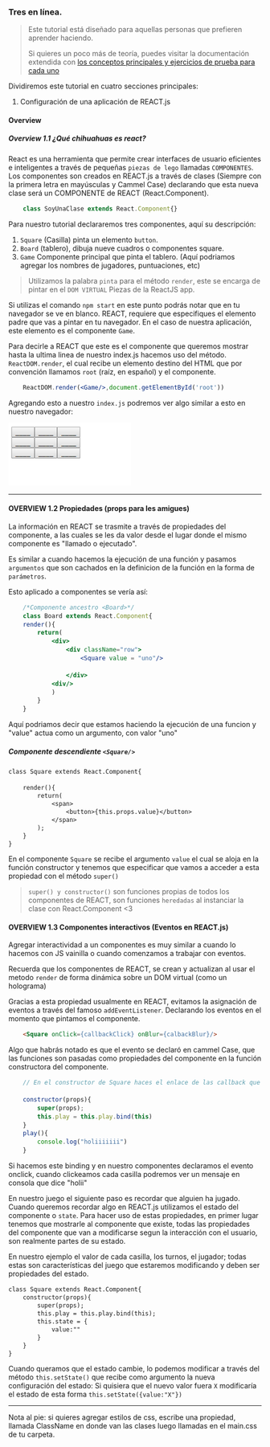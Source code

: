 ### Tres en línea. 

> Este tutorial está diseñado para aquellas personas que prefieren aprender
> haciendo.
>
> Si quieres un poco más de teoría, puedes visitar la documentación 
> extendida con [los conceptos principales y ejercicios de prueba para cada uno](https://reactjs.org/docs/hello-world.html)
>

Dividiremos este tutorial en cuatro secciones principales:
1. Configuración de una aplicación de REACT.js
#### Overview

##### Overview 1.1 ¿Qué chihuahuas es react?

React es una herramienta que permite crear interfaces de usuario eficientes e inteligentes
a través de pequeñas `piezas de lego` llamadas `COMPONENTES`.
Los componentes son creados en REACT.js a través de clases (Siempre con la primera letra en mayúsculas y Cammel Case) declarando que esta nueva clase será un COMPONENTE de REACT (React.Component).

```javascript
    class SoyUnaClase extends React.Component{}
```
Para nuestro tutorial declararemos tres componentes, aquí su descripción:
1. `Square` (Casilla) pinta un elemento `button`. 
2. `Board` (tablero), dibuja nueve cuadros o componentes square. 
3. `Game` Componente principal que pinta el tablero. 
(Aquí podriamos agregar los nombres de jugadores, puntuaciones, etc)


> Utilizamos la palabra `pinta` para el método 
> `render`, este se encarga de pintar en el `DOM VIRTUAL`
> Piezas de la ReactJS app. 

Si utilizas el comando `npm start` en este punto
podrás notar que en tu navegador se ve en blanco. 
REACT, requiere que especifiques el elemento padre
que vas a pintar en tu navegador. 
En el caso de nuestra aplicación, este elemento es el componente `Game`. 

Para decirle a REACT que este es el componente que queremos mostrar
hasta la ultima linea de nuestro index.js hacemos uso del método. `ReactDOM.render`, 
el cual recibe un elemento destino del HTML 
que por convención llamamos `root` (raíz, en español)
y el componente. 

```jsx
    ReactDOM.render(<Game/>,document.getElementById('root'))
```
Agregando esto a nuestro `index.js` podremos ver algo similar a esto en nuestro navegador: 

![render inicial del componente game](.\docs\imagenes\render-inicial-componente-game.png)

---
#### OVERVIEW 1.2 Propiedades (props para les amigues)

La información en REACT se trasmite a través de propiedades del componente, a las cuales se les da valor desde
el lugar donde el mismo componente es "llamado o ejecutado".

Es similar a cuando hacemos la ejecución de una función y pasamos `argumentos` que son cachados
en la definicion de la función en la forma de `parámetros`.

Esto aplicado a componentes se vería así: 

```jsx
    /*Componente ancestro <Board>*/
    class Board extends React.Component{
    render(){
        return(
            <div>
                <div className="row">
                    <Square value = "uno"/>
                    
                </div>
            <div/>
            )
        }
    }
```
Aquí podriamos decir que estamos haciendo la ejecución de una
funcion y "value" actua como un argumento, con valor "uno"

##### Componente descendiente `<Square/>`

```
class Square extends React.Component{

    render(){
        return(
            <span>
                <button>{this.props.value}</button>
            </span>
        );
    }
}
```
En el componente `Square` se recibe el argumento `value` 
el cual se aloja en la función constructor y tenemos que especificar que vamos a
acceder a esta propiedad con el método `super()`

> `super() y constructor()` son funciones propias de todos los componentes de REACT, son funciones `heredadas`
al instanciar la clase con React.Component <3 

#### OVERVIEW 1.3 Componentes interactivos (Eventos en REACT.js)

Agregar interactividad a un componentes es muy similar a
cuando lo hacemos con JS vainilla o cuando comenzamos
a trabajar con eventos. 

Recuerda que los componentes de REACT, se crean y actualizan al usar el metodo `render` de forma dinámica sobre un DOM virtual (como un holograma)

Gracias a esta propiedad usualmente en REACT, evitamos la asignación de eventos a través del famoso `addEventListener`.
Declarando los eventos en el momento que pintamos el componente.
```html
    <Square onClick={callbackClick} onBlur={calbackBlur}/>
``` 
Algo que habrás notado es que el evento se declaró en cammel Case, que las funciones son pasadas como propiedades del componente en la función constructora del componente. 

```javascript
    // En el constructor de Square haces el enlace de las callback que ocupara el componente. 

    constructor(props){
        super(props);
        this.play = this.play.bind(this)
    }
    play(){
        console.log("holiiiiiii")
    }
``` 
Si hacemos este binding y en nuestro componentes declaramos el evento onclick, cuando clickeamos cada casilla podremos ver un mensaje en consola que dice "holii"

En nuestro juego el siguiente paso es recordar que alguien ha jugado.
Cuando queremos recordar algo en REACT.js utilizamos el estado del componente o `state`. Para hacer uso de estas propiedades, en primer lugar tenemos que mostrarle al componente que existe, todas las propiedades del componente que van a modificarse segun la interacción con el usuario, son realmente partes de su estado. 

En nuestro ejemplo el valor de cada casilla, los turnos, el jugador; todas estas son características del juego que estaremos modificando y deben ser propiedades del estado.

```
class Square extends React.Component{
    constructor(props){
        super(props);
        this.play = this.play.bind(this);
        this.state = {
            value:""
        }
    }
}
```
Cuando queramos que el estado cambie, lo podemos modificar a través del método `this.setState()` que recibe como argumento la nueva configuración del estado: Si quisiera que el nuevo valor fuera `X` modificaría el estado de esta forma `this.setState({value:"X"})`


---
Nota al pie: si quieres agregar estilos de css, escribe una propiedad, llamada ClassName en donde van las clases luego llamadas en el main.css de tu carpeta.
